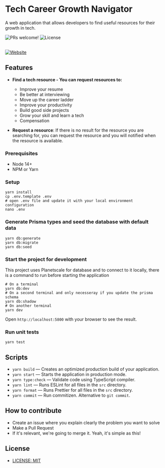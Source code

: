 # Tech Career Growth Navigator
A web application that allows developers to find useful resources for their growth in tech.

<div>
  <img src="https://img.shields.io/static/v1?label=PRs&message=welcome&color=1d4ed8&labelColor=fff" alt="PRs welcome!" />
  <img src="https://img.shields.io/github/license/tericcabrel/tech-career-growth-navigator?label=License&message=License&color=1d4ed8&labelColor=fff" alt="License" />
</div>
<br>

[![Website](https://techcareergrowth.co/assets/og.png)](https://techcareergrowth.co)

## Features
- **Find a tech resource - You can request resources to:**
  - Improve your resume
  - Be better at interviewing
  - Move up the career ladder
  - Improve your productivity
  - Build good side projects
  - Grow your skill and learn a tech
  - Compensation


- **Request a resource**: If there is no result for the resource you are searching for,
you can request the resource and you will notified when the resource is available.

### Prerequisites
- Node 14+
- NPM or Yarn

### Setup
```shell
yarn install
cp .env.template .env
# open .env file and update it with your local environment configuration
nano .env
```

### Generate Prisma types and seed the database with default data
```shell
yarn db:generate
yarn db:migrate
yarn db:seed
```

### Start the project for development
This project uses Planetscale for database and to connect to it locally, there is a command to run before starting the application
```shell
# On a terminal
yarn db:dev
# On a second terminal and only necesseray if you update the prisma schema
yarn db:shadow
# On another terminal
yarn dev
```
Open `http://localhost:5800` with your browser to see the result.

### Run unit tests
```shell
yarn test
```

## Scripts
- `yarn build` — Creates an optimized production build of your application.
- `yarn start` — Starts the application in production mode.
- `yarn type:check` — Validate code using TypeScript compiler.
- `yarn lint` — Runs ESLint for all files in the `src` directory.
- `yarn format` — Runs Prettier for all files in the `src` directory.
- `yarn commit` — Run commitizen. Alternative to `git commit`.

## How to contribute

- Create an issue where you explain clearly the problem you want to solve
- Make a Pull Request
- If it's relevant, we're going to merge it.
  Yeah, it's simple as this!


## License

- [LICENSE: MIT](/LICENSE)
